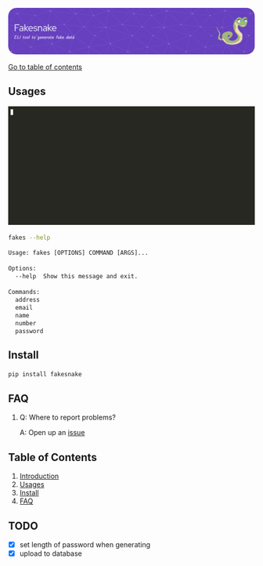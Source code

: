 ![FakeSnake_Logo](https://raw.githubusercontent.com/Vin-Cento/fakesnake/master/assets/banner.png)

[Go to table of contents](#table-of-contents)

## Usages

![fakesnake_demo_gif](https://raw.githubusercontent.com/Vin-Cento/fakesnake/master/assets/fakesnake_demo.gif)

```bash
fakes --help
```

    Usage: fakes [OPTIONS] COMMAND [ARGS]...

    Options:
      --help  Show this message and exit.

    Commands:
      address
      email
      name
      number
      password

## Install

```bash
pip install fakesnake
```

## FAQ

1.  Q: Where to report problems?

    A: Open up an [issue](https://github.com/Vin-Cento/fakesnake/issues/new)

## Table of Contents

1. [Introduction](#introduction)
2. [Usages](#usages)
3. [Install](#install)
4. [FAQ](#faq)

## TODO

- [x] set length of password when generating
- [x] upload to database
